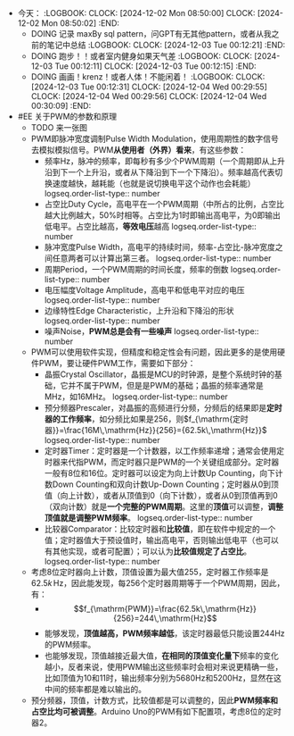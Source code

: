 - 今天：
  :LOGBOOK:
  CLOCK: [2024-12-02 Mon 08:50:00]
  CLOCK: [2024-12-02 Mon 08:50:02]
  :END:
	- DOING 记录 maxBy sql pattern，问GPT有无其他pattern，或者从我之前的笔记中总结
	  :LOGBOOK:
	  CLOCK: [2024-12-03 Tue 00:12:21]
	  :END:
	- DOING 跑步！！或者室内健身如果天气差
	  :LOGBOOK:
	  CLOCK: [2024-12-03 Tue 00:12:11]
	  CLOCK: [2024-12-03 Tue 00:12:15]
	  :END:
	- DOING 画画！krenz！或者人体！不能闲着！
	  :LOGBOOK:
	  CLOCK: [2024-12-03 Tue 00:12:31]
	  CLOCK: [2024-12-04 Wed 00:29:55]
	  CLOCK: [2024-12-04 Wed 00:29:56]
	  CLOCK: [2024-12-04 Wed 00:30:09]
	  :END:
- #EE 关于PWM的参数和原理
	- TODO  来一张图
	- PWM即脉冲宽度调制Pulse Width Modulation，使用周期性的数字信号去模拟模拟信号。PWM**从使用者（外界）看来**，有这些参数：
		- 频率Hz，脉冲的频率，即每秒有多少个PWM周期（一个周期即从上升沿到下一个上升沿，或者从下降沿到下一个下降沿）。频率越高代表切换速度越快，越耗能（也就是说切换电平这个动作也会耗能）
		  logseq.order-list-type:: number
		- 占空比Duty Cycle，高电平在一个PWM周期（中所占的比例，占空比越大比例越大，50%时相等。占空比为1时即输出高电平，为0即输出低电平。占空比越高，**等效电压**越高
		  logseq.order-list-type:: number
		- 脉冲宽度Pulse Width，高电平的持续时间，频率-占空比-脉冲宽度之间任意两者可以计算出第三者。
		  logseq.order-list-type:: number
		- 周期Period，一个PWM周期的时间长度，频率的倒数
		  logseq.order-list-type:: number
		- 电压幅度Voltage Amplitude，高电平和低电平对应的电压
		  logseq.order-list-type:: number
		- 边缘特性Edge Characteristic，上升沿和下降沿的形状
		  logseq.order-list-type:: number
		- 噪声Noise，**PWM总是会有一些噪声**
		  logseq.order-list-type:: number
	- PWM可以使用软件实现，但精度和稳定性会有问题，因此更多的是使用硬件PWM，要让硬件PWM工作，需要如下部分：
		- 晶振Crystal Oscillator，晶振是MCU的时钟源，是整个系统时钟的基础，它并不属于PWM，但是是PWM的基础；晶振的频率通常是MHz，如16MHz。
		  logseq.order-list-type:: number
		- 预分频器Prescaler，对晶振的高频进行分频，分频后的结果即是**定时器的工作频率**，如分频比如果是256，则$f_{\mathrm{定时器}}=\frac{16M\,\mathrm{Hz}}{256}={62.5k\,\mathrm{Hz}}$
		  logseq.order-list-type:: number
		- 定时器Timer：定时器是一个计数器，以工作频率递增；通常会使用定时器来代指PWM，而定时器只是PWM的一个关键组成部分。定时器一般有8位和16位。定时器可以设定为向上计数Up Counting，向下计数Down Counting和双向计数Up-Down Counting；定时器从0到顶值（向上计数），或者从顶值到0（向下计数），或者从0到顶值再到0（双向计数）就是**一个完整的PWM周期**。这里的**顶值**可以调整，**调整顶值就是调整PWM频率**。
		  logseq.order-list-type:: number
		- 比较器Comparator：比较定时器和**比较值**，即在软件中规定的一个值；定时器值大于预设值时，输出高电平，否则输出低电平（也可以有其他实现，或者可配置）；可以认为**比较值规定了占空比**。
		  logseq.order-list-type:: number
	- 考虑8位定时器向上计数，顶值设置为最大值255，定时器工作频率是${62.5k\,\mathrm{Hz}}$，因此能发现，每256个定时器周期等于一个PWM周期，因此，有：
		- $$f_{\mathrm{PWM}}=\frac{62.5k\,\mathrm{Hz}}{256}=244\,\mathrm{Hz}$$
		- 能够发现，**顶值越高，PWM频率越低**，该定时器最低只能设置244Hz的PWM频率。
		- 也能够发现，顶值越接近最大值，**在相同的顶值变化量下**频率的变化越小，反者来说，使用PWM输出这些频率时会相对来说更精确一些，比如顶值为10和11时，输出频率分别为5680Hz和5200Hz，显然在这中间的频率都是难以输出的。
	- 预分频器，顶值，计数方式，比较值都是可以调整的，因此**PWM频率和占空比均可被调整**。Arduino Uno的PWM有如下配置项，考虑8位的定时器2。